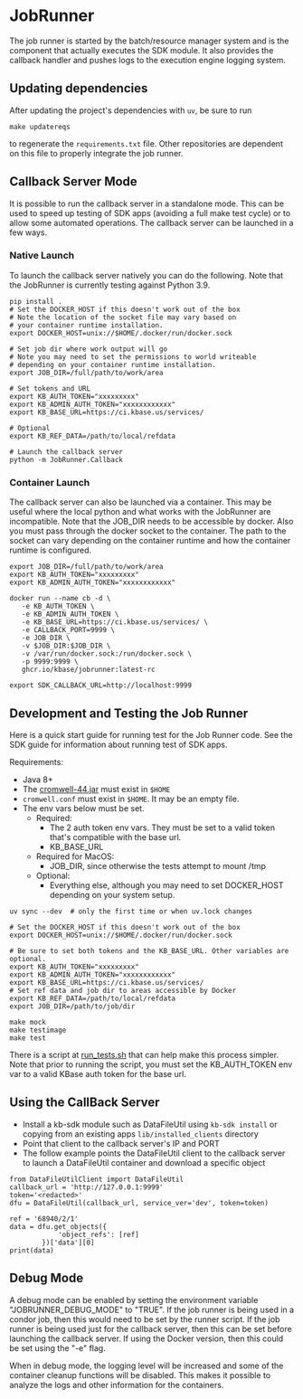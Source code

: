 # JobRunner

The job runner is started by the batch/resource manager system and is the component that actually executes the SDK module.  It also provides the callback handler and pushes logs to the execution engine logging system.

## Updating dependencies

After updating the project's dependencies with `uv`, be sure to run

```
make updatereqs
```

to regenerate the `requirements.txt` file. Other repositories are dependent on this file
to properly integrate the job runner.

## Callback Server Mode

It is possible to run the callback server in a standalone mode.  This can be used to speed up
testing of SDK apps (avoiding a full make test cycle) or to allow some automated operations.
The callback server can be launched in a few ways.

### Native Launch

To launch the callback server natively you can do the following. Note that
the JobRunner is currently testing against Python 3.9.

```
pip install .
# Set the DOCKER_HOST if this doesn't work out of the box
# Note the location of the socket file may vary based on
# your container runtime installation.
export DOCKER_HOST=unix://$HOME/.docker/run/docker.sock

# Set job dir where work output will go
# Note you may need to set the permissions to world writeable
# depending on your container runtime installation.
export JOB_DIR=/full/path/to/work/area

# Set tokens and URL
export KB_AUTH_TOKEN="xxxxxxxxx"
export KB_ADMIN_AUTH_TOKEN="xxxxxxxxxxxx"
export KB_BASE_URL=https://ci.kbase.us/services/

# Optional
export KB_REF_DATA=/path/to/local/refdata

# Launch the callback server
python -m JobRunner.Callback
```

### Container Launch

The callback server can also be launched via a container.  This may be useful
where the local python and what works with the JobRunner are incompatible.
Note that the JOB_DIR needs to be accessible by docker.  Also you must pass through
the docker socket to the container.  The path to the socket can vary depending on
the container runtime and how the container runtime is configured.

```
export JOB_DIR=/full/path/to/work/area
export KB_AUTH_TOKEN="xxxxxxxxx"
export KB_ADMIN_AUTH_TOKEN="xxxxxxxxxxxx"

docker run --name cb -d \
   -e KB_AUTH_TOKEN \
   -e KB_ADMIN_AUTH_TOKEN \
   -e KB_BASE_URL=https://ci.kbase.us/services/ \
   -e CALLBACK_PORT=9999 \
   -e JOB_DIR \
   -v $JOB_DIR:$JOB_DIR \
   -v /var/run/docker.sock:/run/docker.sock \
   -p 9999:9999 \
   ghcr.io/kbase/jobrunner:latest-rc

export SDK_CALLBACK_URL=http://localhost:9999
```

## Development and Testing the Job Runner

Here is a quick start guide for running test for the Job Runner code.
See the SDK guide for information about running test of SDK apps.

Requirements:
* Java 8+
* The
  [cromwell-44.jar](https://github.com/broadinstitute/cromwell/releases/download/44/cromwell-44.jar)
  must exist in `$HOME`
* `cromwell.conf` must exist in `$HOME`. It may be an empty file.
* The env vars below must be set.
    * Required:
        * The 2 auth token env vars. They must be set to a valid token that's compatible
          with the base url.
        * KB_BASE_URL
    * Required for MacOS:
        * JOB_DIR, since otherwise the tests attempt to mount /tmp
    * Optional:
        * Everything else, although you may need to set DOCKER_HOST depending on your
          system setup.

```
uv sync --dev  # only the first time or when uv.lock changes

# Set the DOCKER_HOST if this doesn't work out of the box
export DOCKER_HOST=unix://$HOME/.docker/run/docker.sock

# Be sure to set both tokens and the KB_BASE_URL. Other variables are optional.
export KB_AUTH_TOKEN="xxxxxxxxx"
export KB_ADMIN_AUTH_TOKEN="xxxxxxxxxxxx"
export KB_BASE_URL=https://ci.kbase.us/services/
# Set ref data and job dir to areas accessible by Docker
export KB_REF_DATA=/path/to/local/refdata
export JOB_DIR=/path/to/job/dir

make mock
make testimage
make test
```

There is a script at [run_tests.sh](./run_tests.sh) that can help make this process simpler.
Note that prior to running the script, you must set the KB_AUTH_TOKEN env var to a valid
KBase auth token for the base url.

## Using the CallBack Server 
* Install a kb-sdk module such as DataFileUtil using `kb-sdk install` or copying from an existing apps `lib/installed_clients` directory
* Point that client to the callback server's IP and PORT
* The follow example points the DataFileUtil client to the callback server to launch a DataFileUtil container and download a specific object 

```
from DataFileUtilClient import DataFileUtil
callback_url = 'http://127.0.0.1:9999'
token='<redacted>'
dfu = DataFileUtil(callback_url, service_ver='dev', token=token)

ref = '68940/2/1'
data = dfu.get_objects({
            'object_refs': [ref]
        })['data'][0]
print(data)
```

## Debug Mode

A debug mode can be enabled by setting the environment variable "JOBRUNNER_DEBUG_MODE" to "TRUE".
If the job runner is being used in a condor job, then this would need to be set by the runner script.
If the job runner is being used just for the callback server, then this can be set before launching
the callback server.  If using the Docker version, then this could be set using the "-e" flag.

When in debug mode, the logging level will be increased and some of the container cleanup functions
will be disabled.  This makes it possible to analyze the logs and other information for the containers.
